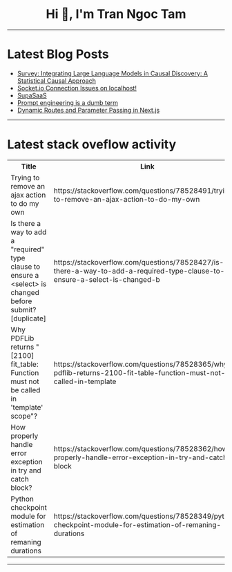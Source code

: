 <h1 align="center">Hi 👋, I'm Tran Ngoc Tam</h1>

---

# Latest Blog Posts 
<!-- BLOG-POST-LIST:START -->
- [Survey: Integrating Large Language Models in Causal Discovery: A Statistical Causal Approach](https://dev.to/tutti/survey-integrating-large-language-models-in-causal-discovery-a-statistical-causal-approach-3p7d)
- [Socket.io Connection Issues on localhost!](https://dev.to/mrrishimeena/socketio-connection-issues-on-localhost-42o5)
- [SupaSaaS](https://dev.to/youcef_appmaker/supasaas-1g89)
- [Prompt engineering is a dumb term](https://dev.to/iamrule/prompt-engineering-is-a-dumb-term-4ij4)
- [Dynamic Routes and Parameter Passing in Next.js](https://dev.to/adrianbailador/dynamic-routes-and-parameter-passing-in-nextjs-2l7e)
<!-- BLOG-POST-LIST:END -->

---

# Latest stack oveflow activity
<table>
  <tr><th>Title</th><th>Link</th></tr>
  <!-- STACKOVERFLOW:START --><tr><td>Trying to remove an ajax action to do my own</td><td>https://stackoverflow.com/questions/78528491/trying-to-remove-an-ajax-action-to-do-my-own</td></tr><tr><td>Is there a way to add a &quot;required&quot; type clause to ensure a &lt;select&gt; is changed before submit? [duplicate]</td><td>https://stackoverflow.com/questions/78528427/is-there-a-way-to-add-a-required-type-clause-to-ensure-a-select-is-changed-b</td></tr><tr><td>Why PDFLib returns &quot;[2100] fit_table: Function must not be called in &#39;template&#39; scope&quot;?</td><td>https://stackoverflow.com/questions/78528365/why-pdflib-returns-2100-fit-table-function-must-not-be-called-in-template</td></tr><tr><td>How properly handle error exception in try and catch block?</td><td>https://stackoverflow.com/questions/78528362/how-properly-handle-error-exception-in-try-and-catch-block</td></tr><tr><td>Python checkpoint module for estimation of remaning durations</td><td>https://stackoverflow.com/questions/78528349/python-checkpoint-module-for-estimation-of-remaning-durations</td></tr><!-- STACKOVERFLOW:END -->
</table>

---


